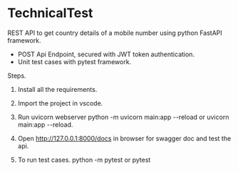 # TechnicalTest

REST API to get country details of a mobile number using python FastAPI framework.

* POST Api Endpoint, secured with JWT token authentication.
* Unit test cases with pytest framework.

Steps.

  1. Install all the requirements.

  2. Import the project in vscode.

  3. Run uvicorn webserver
      python -m uvicorn main:app --reload or uvicorn main:app --reload.
   
  4. Open http://127.0.0.1:8000/docs in browser for swagger doc and test the api.

   5. To run test cases.
      python -m pytest or pytest
